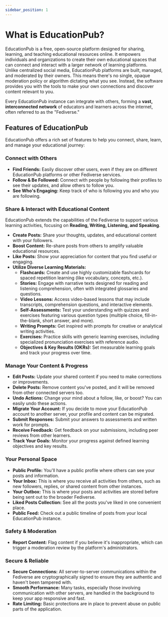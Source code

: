```yaml
---
sidebar_position: 1
---
```


# What is EducationPub?

EducationPub is a free, open-source platform designed for sharing, learning, and teaching educational resources online. It empowers individuals and organizations to create their own educational spaces that can connect and interact with a larger network of learning platforms.  
Unlike centralized social media, EducationPub platforms are built, managed, and moderated by their owners. This means there's no single, opaque moderation policy or algorithm dictating what you see. Instead, the software provides you with the tools to make your own connections and discover content relevant to you.  

Every EducationPub instance can integrate with others, forming a **vast, interconnected network** of educators and learners across the internet, often referred to as the "Fediverse."

## **Features of EducationPub**

EducationPub offers a rich set of features to help you connect, share, learn, and manage your educational journey:

### **Connect with Others**

* **Find Friends:** Easily discover other users, even if they are on different EducationPub platforms or other Fediverse services.  
* **Follow & Be Followed:** Connect with people by following their profiles to see their updates, and allow others to follow you.  
* **See Who's Engaging:** Keep track of who is following you and who you are following.

### **Share & Interact with Educational Content**

EducationPub extends the capabilities of the Fediverse to support various learning activities, focusing on **Reading, Writing, Listening, and Speaking**.

* **Create Posts:** Share your thoughts, updates, and educational content with your followers.  
* **Boost Content:** Re-share posts from others to amplify valuable educational resources.  
* **Like Posts:** Show your appreciation for content that you find useful or engaging.  
* **Utilize Diverse Learning Materials:**  
  * **Flashcards:** Create and use highly customizable flashcards for spaced repetition learning (like vocabulary, concepts, etc.).  
  * **Stories:** Engage with narrative texts designed for reading and listening comprehension, often with integrated glossaries and questions.  
  * **Video Lessons:** Access video-based lessons that may include transcripts, comprehension questions, and interactive elements.  
  * **Self-Assessments:** Test your understanding with quizzes and exercises featuring various question types (multiple choice, fill-in-the-blank, short answer, and more).  
  * **Writing Prompts:** Get inspired with prompts for creative or analytical writing activities.  
  * **Exercises:** Practice skills with generic learning exercises, including specialized pronunciation exercises with reference audio.  
  * **Objectives & Key Results (OKRs):** Set measurable learning goals and track your progress over time.

### **Manage Your Content & Progress**

* **Edit Posts:** Update your shared content if you need to make corrections or improvements.  
* **Delete Posts:** Remove content you've posted, and it will be removed from other connected servers too.  
* **Undo Actions:** Change your mind about a follow, like, or boost? You can easily undo these actions.  
* **Migrate Your Account:** If you decide to move your EducationPub account to another server, your profile and content can be migrated.  
* **Submit Responses:** Submit your answers to assessments and written work for prompts.  
* **Receive Feedback:** Get feedback on your submissions, including peer reviews from other learners.  
* **Track Your Goals:** Monitor your progress against defined learning objectives and key results.

### **Your Personal Space**

* **Public Profile:** You'll have a public profile where others can see your posts and information.  
* **Your Inbox:** This is where you receive all activities from others, such as new followers, replies, or shared content from other instances.  
* **Your Outbox:** This is where your posts and activities are stored before being sent out to the broader Fediverse.  
* **Liked Posts Collection:** See all the posts you've liked in one convenient place.  
* **Public Feed:** Check out a public timeline of posts from your local EducationPub instance.

### **Safety & Moderation**

* **Report Content:** Flag content if you believe it's inappropriate, which can trigger a moderation review by the platform's administrators.

### **Secure & Reliable**

* **Secure Connections:** All server-to-server communications within the Fediverse are cryptographically signed to ensure they are authentic and haven't been tampered with.  
* **Smooth Performance:** Many tasks, especially those involving communication with other servers, are handled in the background to keep your app responsive and fast.  
* **Rate Limiting:** Basic protections are in place to prevent abuse on public parts of the application.